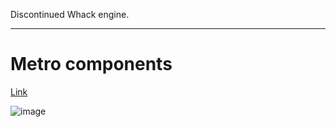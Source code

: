 Discontinued Whack engine.

---

# Metro components

[Link](https://github.com/realhydroper/metro)

![image](https://github.com/user-attachments/assets/d4c6cf5f-0538-45d3-8450-e4d77eb8b29a)
